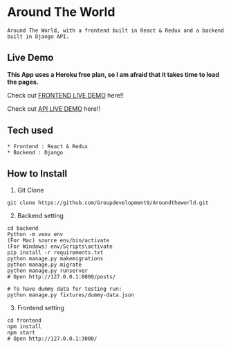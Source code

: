 # Around The World

```
Around The World, with a frontend built in React & Redux and a backend built in Django API.
```

## Live Demo

**This App uses a Heroku free plan, so I am afraid that it takes time to load the pages.**

Check out [FRONTEND LIVE DEMO](https://frontend-aroundtheworld.herokuapp.com/) here!!

Check out [API LIVE DEMO](https://backend-aroundtheworld.herokuapp.com/) here!!

## Tech used

```
* Frontend : React & Redux
* Backend : Django
```

## How to Install

1. Git Clone

```
git clone https://github.com/Groupdevelopment9/Aroundtheworld.git
```

2. Backend setting

```
cd backend
Python -m venv env
(For Mac) source env/bin/activate
(For Windows) env/Scripts\activate
pip install -r requirements.txt
python manage.py makemigrations
python manage.py migrate
python manage.py runserver
# Open http://127.0.0.1:8000/posts/

# To have dummy data for testing run:
python manage.py fixtures/dummy-data.json
```

3. Frontend setting

```
cd frontend
npm install
npm start
# Open http://127.0.0.1:3000/
```
